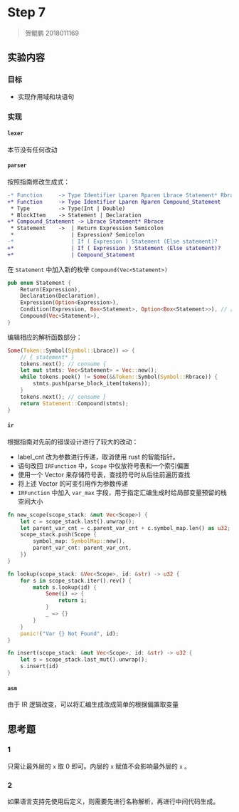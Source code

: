 # Step 7

> 贺鲲鹏 2018011169

## 实验内容

### 目标

- 实现作用域和块语句

### 实现

#### `lexer`

本节没有任何改动

#### `parser`

按照指南修改生成式：

```diff
-* Function     -> Type Identifier Lparen Rparen Lbrace Statement* Rbrace
+* Function     -> Type Identifier Lparen Rparen Compound_Statement
 * Type         -> Type(Int | Double)
 * BlockItem    -> Statement | Declaration
+* Compound_Statement -> Lbrace Statement* Rbrace
 * Statement    ->  | Return Expression Semicolon
 *                  | Expression? Semicolon
-*                  | If ( Expresion ) Statement (Else statement)?
+*                  | If ( Expression ) Statement (Else statement)?
+*                  | Compound_Statement
```

在 `Statement` 中加入新的枚举 `Compound(Vec<Statement>)`

```rust
pub enum Statement {
    Return(Expression),
    Declaration(Declaration),
    Expression(Option<Expression>),
    Condition(Expression, Box<Statement>, Option<Box<Statement>>), // 由 parse 函数确保不会有 Declaration 作为子句
    Compound(Vec<Statement>),
}
```

编辑相应的解析函数部分：

```rust
Some(Token::Symbol(Symbol::Lbrace)) => {
    // { statement* }
    tokens.next(); // consume {
    let mut stmts: Vec<Statement> = Vec::new();
    while tokens.peek() != Some(&&Token::Symbol(Symbol::Rbrace)) {
        stmts.push(parse_block_item(tokens));
    }
    tokens.next(); // consume }
    return Statement::Compound(stmts);
}
```

#### `ir`

根据指南对先前的错误设计进行了较大的改动：

- label_cnt 改为参数进行传递，取消使用 rust 的智能指针。
- 语句改回 `IRFunction` 中，`Scope` 中仅放符号表和一个索引偏置
- 使用一个 Vector 来存储符号表，查找符号时从后往前遍历查找
- 将上述 Vector 的可变引用作为参数传递
- `IRFunction` 中加入 `var_max` 字段，用于指定汇编生成时给局部变量预留的栈空间大小

```rust
fn new_scope(scope_stack: &mut Vec<Scope>) {
    let c = scope_stack.last().unwrap();
    let parent_var_cnt = c.parent_var_cnt + c.symbol_map.len() as u32;
    scope_stack.push(Scope {
        symbol_map: SymbolMap::new(),
        parent_var_cnt: parent_var_cnt,
    })
}

fn lookup(scope_stack: &Vec<Scope>, id: &str) -> u32 {
    for s in scope_stack.iter().rev() {
        match s.lookup(id) {
            Some(i) => {
                return i;
            }
            _ => {}
        }
    }
    panic!("Var {} Not Found", id);
}

fn insert(scope_stack: &mut Vec<Scope>, id: &str) -> u32 {
    let s = scope_stack.last_mut().unwrap();
    s.insert(id)
}
```

#### `asm`

由于 IR 逻辑改变，可以将汇编生成改成简单的根据偏置取变量

## 思考题

### 1

只需让最外层的 `x` 取 0 即可。内层的 `x` 赋值不会影响最外层的 `x` 。

### 2

如果语言支持先使用后定义，则需要先进行名称解析，再进行中间代码生成。